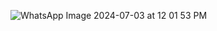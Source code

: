 ![WhatsApp Image 2024-07-03 at 12 01 53 PM](https://github.com/morascliva/Encapsulation-in-Employee-Management-System/assets/94843082/d524c7b3-5acf-46fe-aae9-4f36e46b04ef)
